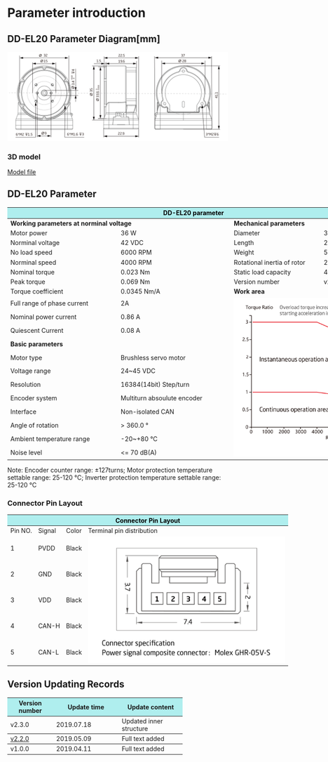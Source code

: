 # Parameter introduction 
## DD-EL20 Parameter Diagram[mm]
![DD-EL20]( ../img/DD_EL20_v2_3sanshitu.png ) 
### 3D model 
[Model file]( ../img/DD-EL20_v2_3.step.zip )


## DD-EL20 Parameter
<table style="width:850px"><thead><tr><th colspan="4" style="background: PaleTurquoise; color: black;">DD-EL20 parameter</th></tr></thead><tbody><tr><td colspan="2" width=60%><b>Working parameters at norminal voltage</b></td><td colspan="2" width=40%><b>Mechanical parameters</b></td></tr><tr><td>Motor power</td><td>36 W</td><td>Diameter</td><td>35mm</td></tr><tr><td>Norminal voltage</td><td>42 VDC</td><td>Length</td><td>22.5mm</td></tr><tr><td>No load speed</td><td>6000 RPM</td><td>Weight</td><td>54 g</td></tr><tr><td>Norminal speed</td><td>4000 RPM</td><td>Rotational inertia of rotor</td><td>22.5254g*cm²</td></tr><tr><td>Nominal torque</td><td>0.023 Nm</td><td>Static load capacity</td><td>  40N</td></tr><tr><td>Peak torque</td><td>0.069 Nm</td><td>Version number</td><td>v2.3</td></tr><tr><td>Torque coefficient</td><td>0.0345 Nm/A</td><td colspan="2"><b>Work area</b></td></tr><tr><td>Full range of phase current</td><td>2A</td><td colspan="2" rowspan="14"><img src="../img/DD-EL20quxian.png" style="width:300px"></td></tr><tr><td>Nominal power current</td><td>0.86 A</td></tr><tr><td>Quiescent Current</td><td>0.08 A</td></tr><tr><td colspan="2"><b>Basic parameters</b></td></tr><tr><td>Motor type</td><td>
Brushless servo motor</td></tr><tr><td>Voltage range</td><td>24~45 VDC</td></tr><tr><td>Resolution</td><td>16384(14bit) Step/turn</td></tr><tr><td>Encoder system</td><td>Multiturn absoulute encoder</td></tr><tr><td>Interface</td><td>Non-isolated CAN</td></tr><tr><td>Angle of rotation</td><td>> 360.0 °</td></tr><tr><td>Ambient temperature range</td><td>-20~+80 °C</td></tr><tr><td>Noise level</td><td><= 70 dB(A)</td></tr></tbody></table>

 Note: Encoder counter range: ±127turns; Motor protection temperature settable range: 25-120 °C; Inverter protection temperature settable range: 25-120 °C

### Connector Pin Layout
<table class="tableizer-table" style="width:700px">
<thead><tr class="tableizer-firstrow"><th colspan="4" style="background: PaleTurquoise; color: black;">Connector Pin Layout</th></tr></thead><tbody><tr><td>Pin NO.</td><td>Signal</td><td>Color</td><td>Terminal pin distribution</td></tr><tr><td>1</td><td>PVDD</td><td>Black</td><td rowspan="9"><img src="../img/peixian2-3-190906.png" style="width:450px"></td></tr><tr><td>2</td><td>GND</td><td>Black</td></tr><tr><td>3</td><td>VDD</td><td>Black</td></tr><tr><td>4</td><td>CAN-H</td><td>Black</td></tr><tr><td>5</td><td>CAN-L</td><td>Black</td></tr></tbody></table>

## Version Updating Records


<table style="width:400px"><thead><tr style="background:PaleTurquoise"><th style="width:100px">Version number</th><th style="width:150px">Update time</th><th style="width:150px">Update content</th></tr></thead><tbody><tr><td>v2.3.0</td><td>2019.07.18</td><td>Updated inner structure</th></tr></thead><tbody><tr><td><a href="http://innfos.com/wiki/en/index.html#!pages/DD-EL20_v2_2.md">v2.2.0 </a></td><td>2019.05.09</td><td>Full text added</th></tr></thead><tbody><tr><td>v1.0.0</td><td>2019.04.11</td><td>Full text added</td></tbody></table>
